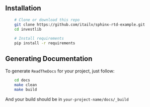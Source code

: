 ## Installation

```bash
    # Clone or download this repo
    git clone https://github.com/itailv/sphinx-rtd-example.git
    cd investlib
    
    # Install requirements
    pip install -r requirements
```

## Generating Documentation

To generate `ReadTheDocs` for your project, just follow:
```bash
    cd docs
    make clean
    make build
```
And your build should be in `your-project-name/docs/_build`
